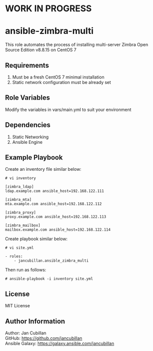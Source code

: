 WORK IN PROGRESS
================

ansible-zimbra-multi
====================

This role automates the process of installing multi-server Zimbra Open Source Edition v8.8.15 on CentOS 7

Requirements
------------

1. Must be a fresh CentOS 7 minimal installation
2. Static network configuration must be already set

Role Variables
--------------

Modify the variables in vars/main.yml to suit your environment

Dependencies
------------

1. Static Networking
2. Ansible Engine

Example Playbook
----------------

Create an inventory file similar below:

    # vi inventory

    [zimbra_ldap]
    ldap.example.com ansible_host=192.168.122.111

    [zimbra_mta]
    mta.example.com ansible_host=192.168.122.112

    [zimbra_proxy]
    proxy.example.com ansible_host=192.168.122.113

    [zimbra_mailbox]
    mailbox.example.com ansible_host=192.168.122.114

Create playbook similar below:

    # vi site.yml

    - roles:
        - jancubillan.ansible_zimbra_multi

Then run as follows:

    # ansible-playbook -i inventory site.yml

License
-------

MIT License

Author Information
------------------

Author: Jan Cubillan<br>
GitHub: https://github.com/jancubillan<br>
Ansible Galaxy: https://galaxy.ansible.com/jancubillan
